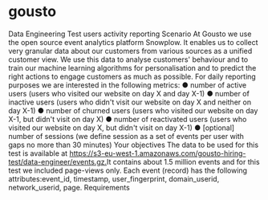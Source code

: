 # gousto
Data Engineering Test
users activity reporting
Scenario
At Gousto we use the open source event analytics platform ​Snowplow.​ It enables us to collect very granular data about our customers from various sources as a unified customer view. We use this data to analyse customers' behaviour and to train our machine learning algorithms for personalisation and to predict the right actions to engage customers as much as possible.
For daily reporting purposes we are interested in the following metrics:
● number of active users​ (users who visited our website on day X and day X-1)
● number of inactive users (users who didn't visit our website on day X and neither
on day X-1)
● number of churned users (users who visited our website on day X-1, but didn't visit
on day X)
● number of reactivated users (users who visited our website on day X, but didn't
visit on day X-1)
● [optional] ​number of sessions (we define session as a set of events per user with
gaps no more than 30 minutes)
Your objectives
The data to be used for this test is available at https://s3-eu-west-1.amazonaws.com/gousto-hiring-test/data-engineer/events.gz.​ It contains about 1.5 million events and for this test we included page-views only.
Each event (record) has the following attributes: ​event_id,​ ​timestamp,​ ​user_fingerprint​, domain_userid,​ ​network_userid​, p​ age.​
Requirements
